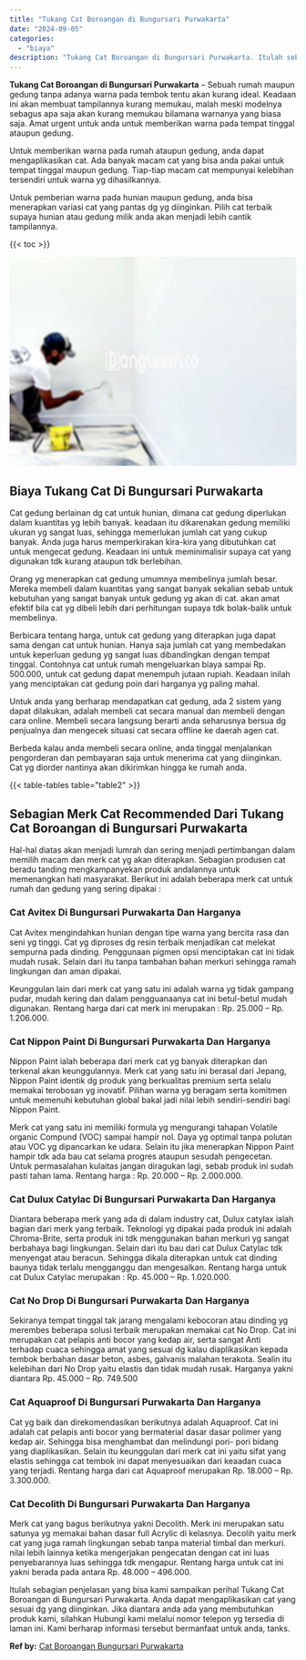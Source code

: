 ```yaml
---
title: "Tukang Cat Boroangan di Bungursari Purwakarta"
date: "2024-09-05"
categories: 
  - "biaya"
description: "Tukang Cat Boroangan di Bungursari Purwakarta. Itulah sebagian penjelasan yang bisa kami sampaikan perihal Tukang Cat Boroangan di Bungursari Purwakarta. And..."
---
```


**Tukang Cat Boroangan di Bungursari Purwakarta** – Sebuah rumah maupun gedung tanpa adanya warna pada tembok tentu akan kurang ideal. Keadaan ini akan membuat tampilannya kurang memukau, malah meski modelnya sebagus apa saja akan kurang memukau bilamana warnanya yang biasa saja. Amat urgent untuk anda untuk memberikan warna pada tempat tinggal ataupun gedung.

Untuk memberikan warna pada rumah ataupun gedung, anda dapat mengaplikasikan cat. Ada banyak macam cat yang bisa anda pakai untuk tempat tinggal maupun gedung. Tiap-tiap macam cat mempunyai kelebihan tersendiri untuk warna yg dihasilkannya.

Untuk pemberian warna pada hunian maupun gedung, anda bisa menerapkan variasi cat yang pantas dg yg diinginkan. Pilih cat terbaik supaya hunian atau gedung milik anda akan menjadi lebih cantik tampilannya.

{{< toc >}}

![Tukang Cat Boroangan di Bungursari Purwakarta](/images/jasa-cat-murah41.png)

## Biaya Tukang Cat Di Bungursari Purwakarta

Cat gedung berlainan dg cat untuk hunian, dimana cat gedung diperlukan dalam kuantitas yg lebih banyak. keadaan itu dikarenakan gedung memiliki ukuran yg sangat luas, sehingga memerlukan jumlah cat yang cukup banyak. Anda juga harus memperkirakan kira-kira yang dibutuhkan cat untuk mengecat gedung. Keadaan ini untuk meminimalisir supaya cat yang digunakan tdk kurang ataupun tdk berlebihan.

Orang yg menerapkan cat gedung umumnya membelinya jumlah besar. Mereka membeli dalam kuantitas yang sangat banyak sekalian sebab untuk kebutuhan yang sangat banyak untuk gedung yg akan di cat. akan amat efektif bila cat yg dibeli lebih dari perhitungan supaya tdk bolak-balik untuk membelinya.

Berbicara tentang harga, untuk cat gedung yang diterapkan juga dapat sama dengan cat untuk hunian. Hanya saja jumlah cat yang membedakan untuk keperluan gedung yg sangat luas dibandingkan dengan tempat tinggal. Contohnya cat untuk rumah mengeluarkan biaya sampai Rp. 500.000, untuk cat gedung dapat menempuh jutaan rupiah. Keadaan inilah yang menciptakan cat gedung poin dari harganya yg paling mahal.

Untuk anda yang berharap mendapatkan cat gedung, ada 2 sistem yang dapat dilakukan, adalah membeli cat secara manual dan membeli dengan cara online. Membeli secara langsung berarti anda seharusnya bersua dg penjualnya dan mengecek situasi cat secara offline ke daerah agen cat.

Berbeda kalau anda membeli secara online, anda tinggal menjalankan pengorderan dan pembayaran saja untuk menerima cat yang diinginkan. Cat yg diorder nantinya akan dikirimkan hingga ke rumah anda.

{{< table-tables table="table2" >}}

## Sebagian Merk Cat Recommended Dari Tukang Cat Boroangan di Bungursari Purwakarta

Hal-hal diatas akan menjadi lumrah dan sering menjadi pertimbangan dalam memilih macam dan merk cat yg akan diterapkan. Sebagian produsen cat beradu tanding mengkampanyekan produk andalannya untuk memenangkan hati masyarakat. Berikut ini adalah beberapa merk cat untuk rumah dan gedung yang sering dipakai :

### Cat Avitex Di Bungursari Purwakarta Dan Harganya

Cat Avitex mengindahkan hunian dengan tipe warna yang bercita rasa dan seni yg tinggi. Cat yg diproses dg resin terbaik menjadikan cat melekat sempurna pada dinding. Penggunaan pigmen opsi menciptakan cat ini tidak mudah rusak. Selain dari itu tanpa tambahan bahan merkuri sehingga ramah lingkungan dan aman dipakai.

Keunggulan lain dari merk cat yang satu ini adalah warna yg tidak gampang pudar, mudah kering dan dalam pengguanaanya cat ini betul-betul mudah digunakan. Rentang harga dari cat merk ini merupakan : Rp. 25.000 – Rp. 1.206.000.

### Cat Nippon Paint Di Bungursari Purwakarta Dan Harganya

Nippon Paint ialah beberapa dari merk cat yg banyak diterapkan dan terkenal akan keunggulannya. Merk cat yang satu ini berasal dari Jepang, Nippon Paint identik dg produk yang berkualitas premium serta selalu memakai terobosan yg inovatif. Pilihan warna yg beragam serta komitmen untuk memenuhi kebutuhan global bakal jadi nilai lebih sendiri-sendiri bagi Nippon Paint.

Merk cat yang satu ini memiliki formula yg mengurangi tahapan Volatile organic Compund (VOC) sampai hampir nol. Daya yg optimal tanpa polutan atau VOC yg dipancarkan ke udara. Selain itu jika menerapkan Nippon Paint hampir tdk ada bau cat selama progres ataupun sesudah pengecetan. Untuk permasalahan kulaitas jangan diragukan lagi, sebab produk ini sudah pasti tahan lama. Rentang harga : Rp. 20.000 – Rp. 2.000.000.

### Cat Dulux Catylac Di Bungursari Purwakarta Dan Harganya

Diantara beberapa merk yang ada di dalam industry cat, Dulux catylax ialah bagian dari merk yang terbaik. Teknologi yg dipakai pada produk ini adalah Chroma-Brite, serta produk ini tdk menggunakan bahan merkuri yg sangat berbahaya bagi lingkungan. Selain dari itu bau dari cat Dulux Catylac tdk menyengat atau beracun. Sehingga dikala diterapkan untuk cat dinding baunya tidak terlalu mengganggu dan mengesalkan. Rentang harga untuk cat Dulux Catylac merupakan : Rp. 45.000 – Rp. 1.020.000.

### Cat No Drop Di Bungursari Purwakarta Dan Harganya

Sekiranya tempat tinggal tak jarang mengalami kebocoran atau dinding yg merembes beberapa solusi terbaik merupakan memakai cat No Drop. Cat ini merupakan cat pelapis anti bocor yang kedap air, serta sangat Anti terhadap cuaca sehingga amat yang sesuai dg kalau diaplikasikan kepada tembok berbahan dasar beton, asbes, galvanis malahan terakota. Sealin itu kelebihan dari No Drop yaitu elastis dan tidak mudah rusak. Harganya yakni diantara Rp. 45.000 – Rp. 749.500

### Cat Aquaproof Di Bungursari Purwakarta Dan Harganya

Cat yg baik dan direkomendasikan berikutnya adalah Aquaproof. Cat ini adalah cat pelapis anti bocor yang bermaterial dasar dasar polimer yang kedap air. Sehingga bisa menghambat dan melindungi pori- pori bidang yang diaplikasikan. Selain itu keunggulan dari merk cat ini yaitu sifat yang elastis sehingga cat tembok ini dapat menyesuaikan dari keaadan cuaca yang terjadi. Rentang harga dari cat Aquaproof merupakan Rp. 18.000 – Rp. 3.300.000.

### Cat Decolith Di Bungursari Purwakarta Dan Harganya

Merk cat yang bagus berikutnya yakni Decolith. Merk ini merupakan satu satunya yg memakai bahan dasar full Acrylic di kelasnya. Decolih yaitu merk cat yang juga ramah lingkungan sebab tanpa material timbal dan merkuri. nilai lebih lainnya ketika mengerjakan pengecatan dengan cat ini luas penyebarannya luas sehingga tdk mengapur. Rentang harga untuk cat ini yakni berada pada antara Rp. 48.000 – 496.000.

Itulah sebagian penjelasan yang bisa kami sampaikan perihal Tukang Cat Boroangan di Bungursari Purwakarta. Anda dapat mengaplikasikan cat yang sesuai dg yang diinginkan. Jika diantara anda ada yang membutuhkan produk kami, silahkan Hubungi kami melalui nomor telepon yg tersedia di laman ini. Kami berharap informasi tersebut bermanfaat untuk anda, tanks.

**Ref by:** [Cat Boroangan Bungursari Purwakarta](https://id.wikipedia.org/wiki/Cat)
